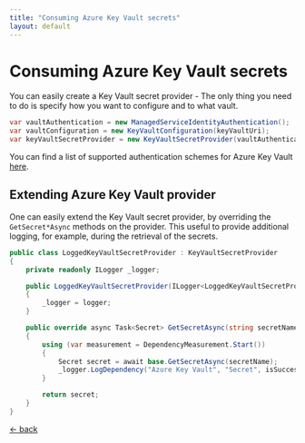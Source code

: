 ```yaml
---
title: "Consuming Azure Key Vault secrets"
layout: default
---
```


# Consuming Azure Key Vault secrets
You can easily create a Key Vault secret provider - The only thing you need to do is specify how you want to configure and to what vault.

```csharp
var vaultAuthentication = new ManagedServiceIdentityAuthentication();
var vaultConfiguration = new KeyVaultConfiguration(keyVaultUri);
var keyVaultSecretProvider = new KeyVaultSecretProvider(vaultAuthentication, vaultConfiguration)
```

You can find a list of supported authentication schemes for Azure Key Vault [here](./../auth/azure-key-vault).

## Extending Azure Key Vault provider
One can easily extend the Key Vault secret provider, by overriding the `GetSecret*Async` methods on the provider.
This useful to provide additional logging, for example, during the retrieval of the secrets.

```csharp
public class LoggedKeyVaultSecretProvider : KeyVaultSecretProvider
{
    private readonly ILogger _logger;

    public LoggedKeyVaultSecretProvider(ILogger<LoggedKeyVaultSecretProvider> logger)
    {
        _logger = logger;
    }

    public override async Task<Secret> GetSecretAsync(string secretName)
    {
        using (var measurement = DependencyMeasurement.Start())
        {
            Secret secret = await base.GetSecretAsync(secretName);
            _logger.LogDependency("Azure Key Vault", "Secret", isSuccessful: true, startTime: measurement.StartTime, duration: measurement.Elapsed);
        }

        return secret;
    }
}
```

[&larr; back](/)
